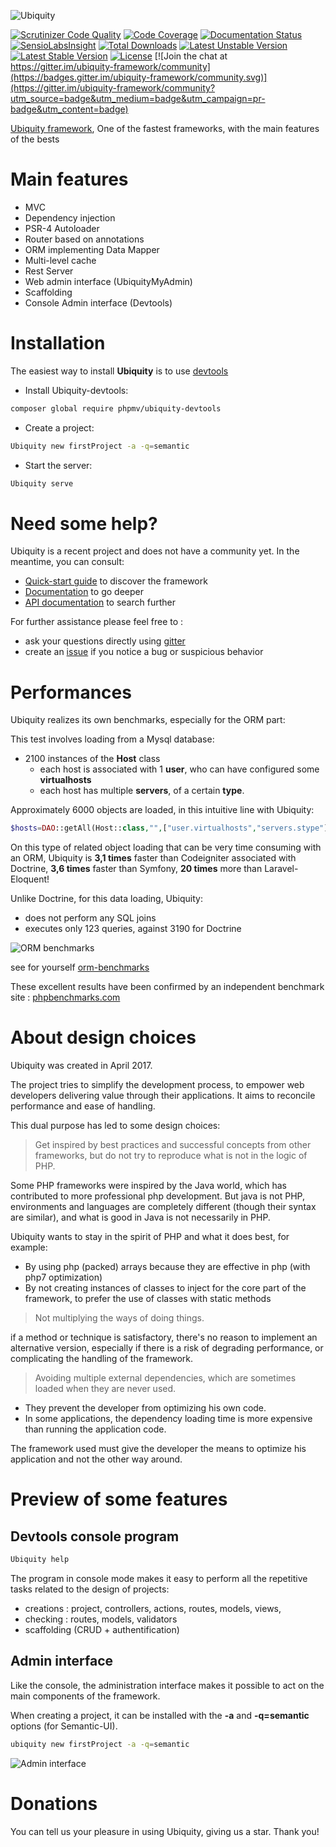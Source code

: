 ![Ubiquity](https://static.kobject.net/ubiquity/images/logo-ubiquity.png "Ubiquity")

[![Scrutinizer Code Quality](https://scrutinizer-ci.com/g/phpMv/ubiquity/badges/quality-score.png?b=master)](https://scrutinizer-ci.com/g/phpMv/ubiquity/?branch=master) [![Code Coverage](https://scrutinizer-ci.com/g/phpMv/ubiquity/badges/coverage.png?b=master)](https://scrutinizer-ci.com/g/phpMv/ubiquity/?branch=master) [![Documentation Status](https://readthedocs.org/projects/micro-framework/badge/?version=latest)](http://micro-framework.readthedocs.io/en/latest/?badge=latest)
 [![SensioLabsInsight](https://insight.sensiolabs.com/projects/17973125-9452-4d32-af68-75ecfc2ff658/mini.png)](https://insight.sensiolabs.com/projects/17973125-9452-4d32-af68-75ecfc2ff658)
 [![Total Downloads](https://poser.pugx.org/phpmv/ubiquity/downloads)](https://packagist.org/packages/phpmv/ubiquity)
 [![Latest Unstable Version](https://poser.pugx.org/phpmv/ubiquity/v/unstable)](https://packagist.org/packages/phpmv/ubiquity)
 [![Latest Stable Version](https://poser.pugx.org/phpmv/ubiquity/v/stable)](https://packagist.org/packages/phpmv/ubiquity)
 [![License](https://poser.pugx.org/phpmv/ubiquity/license)](https://packagist.org/packages/phpmv/ubiquity) [![Join the chat at https://gitter.im/ubiquity-framework/community](https://badges.gitter.im/ubiquity-framework/community.svg)](https://gitter.im/ubiquity-framework/community?utm_source=badge&utm_medium=badge&utm_campaign=pr-badge&utm_content=badge)

[Ubiquity framework](https://ubiquity.kobject.net), One of the fastest frameworks, with the main features of the bests

# Main features
  - MVC
  - Dependency injection
  - PSR-4 Autoloader
  - Router based on annotations
  - ORM implementing Data Mapper
  - Multi-level cache
  - Rest Server
  - Web admin interface (UbiquityMyAdmin)
  - Scaffolding
  - Console Admin interface (Devtools)
  
# Installation

The easiest way to install **Ubiquity** is to use [devtools](https://github.com/phpMv/ubiquity-devtools)
* Install Ubiquity-devtools:
```bash
composer global require phpmv/ubiquity-devtools
```
* Create a project:
```bash
Ubiquity new firstProject -a -q=semantic
```
* Start the server:
```bash
Ubiquity serve
```
# Need some help?
Ubiquity is a recent project and does not have a community yet.
In the meantime, you can consult:
 - [Quick-start guide](https://micro-framework.readthedocs.io/en/latest/quickstart/quickstart.html) to discover the framework
 - [Documentation](https://micro-framework.readthedocs.io/en/latest/) to go deeper
 - [API documentation](http://api.kobject.net/ubiquity/) to search further

For further assistance please feel free to : 
 - ask your questions directly using [gitter](https://gitter.im/ubiquity-framework/community)
 - create an [issue](https://github.com/phpMv/ubiquity/issues/new) if you notice a bug or suspicious behavior

# Performances
Ubiquity realizes its own benchmarks, especially for the ORM part:

This test involves loading from a Mysql database:
- 2100 instances of the **Host** class
  - each host is associated with 1 **user**, who can have configured some **virtualhosts**
  - each host has multiple **servers**, of a certain **type**.
  
Approximately 6000 objects are loaded, in this intuitive line with Ubiquity:
```php
$hosts=DAO::getAll(Host::class,"",["user.virtualhosts","servers.stype"]);
```
On this type of related object loading that can be very time consuming with an ORM,
Ubiquity is **3,1 times** faster than Codeigniter associated with Doctrine, **3,6 times** faster than Symfony, **20 times** more than Laravel-Eloquent!

Unlike Doctrine, for this data loading, Ubiquity:
- does not perform any SQL joins
- executes only 123 queries, against 3190 for Doctrine

![ORM benchmarks](https://static.kobject.net/ubiquity/images/orm-benchmarks-3.png "ORM benchmarks")

see for yourself [orm-benchmarks](https://orm-benchmarks.kobject.net)

These excellent results have been confirmed by an independent benchmark site : [phpbenchmarks.com](http://www.phpbenchmarks.com/en/comparator/framework)

# About design choices
Ubiquity was created in April 2017.

The project tries to simplify the development process, to empower web developers delivering value through their applications.
It aims to reconcile performance and ease of handling.

This dual purpose has led to some design choices:

>Get inspired by best practices and successful concepts from other frameworks, but do not try to reproduce what is not in the logic of PHP.

Some PHP frameworks were inspired by the Java world, which has contributed to more professional php development.
But java is not PHP, environments and languages are completely different (though their syntax are similar), and what is good in Java is not necessarily in PHP.

Ubiquity wants to stay in the spirit of PHP and what it does best, for example:
  - By using php (packed) arrays because they are effective in php (with php7 optimization)
  - By not creating instances of classes to inject for the core part of the framework, to prefer the use of classes with static methods

>Not multiplying the ways of doing things.

if a method or technique is satisfactory, there's no reason to implement an alternative version, especially if there is a risk of degrading performance, or complicating the handling of the framework.

>Avoiding multiple external dependencies, which are sometimes loaded when they are never used.
- They prevent the developer from optimizing his own code.
- In some applications, the dependency loading time is more expensive than running the application code.

The framework used must give the developer the means to optimize his application and not the other way around.

# Preview of some features
## Devtools console program
```bash
Ubiquity help
```
The program in console mode makes it easy to perform all the repetitive tasks related to the design of projects:
- creations : project, controllers, actions, routes, models, views, 
- checking : routes, models, validators
- scaffolding (CRUD + authentification)

## Admin interface
Like the console, the administration interface makes it possible to act on the main components of the framework.

When creating a project, it can be installed with the **-a** and **-q=semantic** options (for Semantic-UI).
```bash
ubiquity new firstProject -a -q=semantic
```
![Admin interface](https://static.kobject.net/ubiquity/images/admin-interface.png "Admin interface")

# Donations
You can tell us your pleasure in using Ubiquity, giving us a star.
Thank you!

